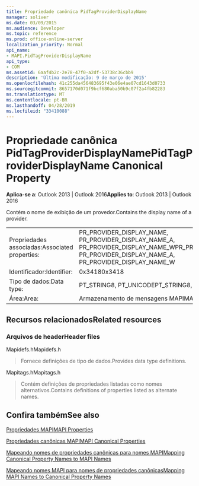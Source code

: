 ```yaml
---
title: Propriedade canônica PidTagProviderDisplayName
manager: soliver
ms.date: 03/09/2015
ms.audience: Developer
ms.topic: reference
ms.prod: office-online-server
localization_priority: Normal
api_name:
- MAPI.PidTagProviderDisplayName
api_type:
- COM
ms.assetid: 6aaf4b2c-2e78-47f0-a2df-53738c36cbb9
description: 'Última modificação: 9 de março de 2015'
ms.openlocfilehash: 41c255da456483695f43e06e4ae07cd1643d0733
ms.sourcegitcommit: 8657170d071f9bcf680aba50b9c07f2a4fb82283
ms.translationtype: MT
ms.contentlocale: pt-BR
ms.lasthandoff: 04/28/2019
ms.locfileid: "33410088"
---
```

# <a name="pidtagproviderdisplayname-canonical-property"></a><span data-ttu-id="2162b-103">Propriedade canônica PidTagProviderDisplayName</span><span class="sxs-lookup"><span data-stu-id="2162b-103">PidTagProviderDisplayName Canonical Property</span></span>

  
  
<span data-ttu-id="2162b-104">**Aplica-se a**: Outlook 2013 | Outlook 2016</span><span class="sxs-lookup"><span data-stu-id="2162b-104">**Applies to**: Outlook 2013 | Outlook 2016</span></span> 
  
<span data-ttu-id="2162b-105">Contém o nome de exibição de um provedor.</span><span class="sxs-lookup"><span data-stu-id="2162b-105">Contains the display name of a provider.</span></span>
  
|||
|:-----|:-----|
|<span data-ttu-id="2162b-106">Propriedades associadas:</span><span class="sxs-lookup"><span data-stu-id="2162b-106">Associated properties:</span></span>  <br/> |<span data-ttu-id="2162b-107">PR_PROVIDER_DISPLAY_NAME, PR_PROVIDER_DISPLAY_NAME_A, PR_PROVIDER_DISPLAY_NAME_W</span><span class="sxs-lookup"><span data-stu-id="2162b-107">PR_PROVIDER_DISPLAY_NAME, PR_PROVIDER_DISPLAY_NAME_A, PR_PROVIDER_DISPLAY_NAME_W</span></span>  <br/> |
|<span data-ttu-id="2162b-108">Identificador:</span><span class="sxs-lookup"><span data-stu-id="2162b-108">Identifier:</span></span>  <br/> |<span data-ttu-id="2162b-109">0x3418</span><span class="sxs-lookup"><span data-stu-id="2162b-109">0x3418</span></span>  <br/> |
|<span data-ttu-id="2162b-110">Tipo de dados:</span><span class="sxs-lookup"><span data-stu-id="2162b-110">Data type:</span></span>  <br/> |<span data-ttu-id="2162b-111">PT_STRING8, PT_UNICODE</span><span class="sxs-lookup"><span data-stu-id="2162b-111">PT_STRING8, PT_UNICODE</span></span>  <br/> |
|<span data-ttu-id="2162b-112">Área:</span><span class="sxs-lookup"><span data-stu-id="2162b-112">Area:</span></span>  <br/> |<span data-ttu-id="2162b-113">Armazenamento de mensagens MAPI</span><span class="sxs-lookup"><span data-stu-id="2162b-113">MAPI message store</span></span>  <br/> |
   
## <a name="related-resources"></a><span data-ttu-id="2162b-114">Recursos relacionados</span><span class="sxs-lookup"><span data-stu-id="2162b-114">Related resources</span></span>

### <a name="header-files"></a><span data-ttu-id="2162b-115">Arquivos de header</span><span class="sxs-lookup"><span data-stu-id="2162b-115">Header files</span></span>

<span data-ttu-id="2162b-116">Mapidefs.h</span><span class="sxs-lookup"><span data-stu-id="2162b-116">Mapidefs.h</span></span>
  
> <span data-ttu-id="2162b-117">Fornece definições de tipo de dados.</span><span class="sxs-lookup"><span data-stu-id="2162b-117">Provides data type definitions.</span></span>
    
<span data-ttu-id="2162b-118">Mapitags.h</span><span class="sxs-lookup"><span data-stu-id="2162b-118">Mapitags.h</span></span>
  
> <span data-ttu-id="2162b-119">Contém definições de propriedades listadas como nomes alternativos.</span><span class="sxs-lookup"><span data-stu-id="2162b-119">Contains definitions of properties listed as alternate names.</span></span>
    
## <a name="see-also"></a><span data-ttu-id="2162b-120">Confira também</span><span class="sxs-lookup"><span data-stu-id="2162b-120">See also</span></span>



[<span data-ttu-id="2162b-121">Propriedades MAPI</span><span class="sxs-lookup"><span data-stu-id="2162b-121">MAPI Properties</span></span>](mapi-properties.md)
  
[<span data-ttu-id="2162b-122">Propriedades canônicas MAPI</span><span class="sxs-lookup"><span data-stu-id="2162b-122">MAPI Canonical Properties</span></span>](mapi-canonical-properties.md)
  
[<span data-ttu-id="2162b-123">Mapeando nomes de propriedades canônicas para nomes MAPI</span><span class="sxs-lookup"><span data-stu-id="2162b-123">Mapping Canonical Property Names to MAPI Names</span></span>](mapping-canonical-property-names-to-mapi-names.md)
  
[<span data-ttu-id="2162b-124">Mapeando nomes MAPI para nomes de propriedades canônicas</span><span class="sxs-lookup"><span data-stu-id="2162b-124">Mapping MAPI Names to Canonical Property Names</span></span>](mapping-mapi-names-to-canonical-property-names.md)

